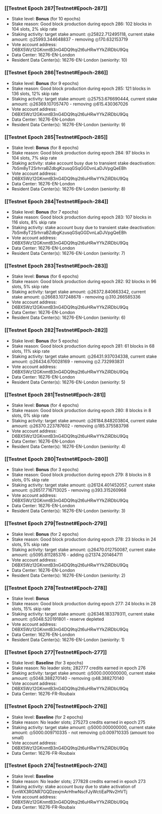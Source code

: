 ### [[Testnet Epoch 287|Testnet#Epoch-287]]
* Stake level: **Bonus** (for 10 epochs)
* Stake reason: Good block production during epoch 286: 102 blocks in 104 slots, 2% skip rate
* Staking activity: target stake amount: ◎25822.712495118, current stake amount: ◎25993.344648837 - removing ◎170.632153719
* Vote account address: D6BX5Wz12GKnmtB3nG4DQ9tqi2t6uHRwYYkZiRDbU9Qq
* Data Center: 16276-EN-London
* Resident Data Center(s): 16276-EN-London (seniority: 10)
### [[Testnet Epoch 286|Testnet#Epoch-286]]
* Stake level: **Bonus** (for 9 epochs)
* Stake reason: Good block production during epoch 285: 121 blocks in 136 slots, 12% skip rate
* Staking activity: target stake amount: ◎25753.676690444, current stake amount: ◎26369.107057470 - removing ◎615.430367026
* Vote account address: D6BX5Wz12GKnmtB3nG4DQ9tqi2t6uHRwYYkZiRDbU9Qq
* Data Center: 16276-EN-London
* Resident Data Center(s): 16276-EN-London (seniority: 9)
### [[Testnet Epoch 285|Testnet#Epoch-285]]
* Stake level: **Bonus** (for 8 epochs)
* Stake reason: Good block production during epoch 284: 97 blocks in 104 slots, 7% skip rate
* Staking activity: stake account busy due to transient stake deactivation: 7bSm8yT2SrhrraBZdbgKzusqGSqGGDvnLaDJVpgQeEBh
* Vote account address: D6BX5Wz12GKnmtB3nG4DQ9tqi2t6uHRwYYkZiRDbU9Qq
* Data Center: 16276-EN-London
* Resident Data Center(s): 16276-EN-London (seniority: 8)
### [[Testnet Epoch 284|Testnet#Epoch-284]]
* Stake level: **Bonus** (for 7 epochs)
* Stake reason: Good block production during epoch 283: 107 blocks in 116 slots, 8% skip rate
* Staking activity: stake account busy due to transient stake deactivation: 7bSm8yT2SrhrraBZdbgKzusqGSqGGDvnLaDJVpgQeEBh
* Vote account address: D6BX5Wz12GKnmtB3nG4DQ9tqi2t6uHRwYYkZiRDbU9Qq
* Data Center: 16276-EN-London
* Resident Data Center(s): 16276-EN-London (seniority: 7)
### [[Testnet Epoch 283|Testnet#Epoch-283]]
* Stake level: **Bonus** (for 6 epochs)
* Stake reason: Good block production during epoch 282: 92 blocks in 96 slots, 5% skip rate
* Staking activity: target stake amount: ◎26372.840663342, current stake amount: ◎26683.107248678 - removing ◎310.266585336
* Vote account address: D6BX5Wz12GKnmtB3nG4DQ9tqi2t6uHRwYYkZiRDbU9Qq
* Data Center: 16276-EN-London
* Resident Data Center(s): 16276-EN-London (seniority: 6)
### [[Testnet Epoch 282|Testnet#Epoch-282]]
* Stake level: **Bonus** (for 5 epochs)
* Stake reason: Good block production during epoch 281: 61 blocks in 68 slots, 11% skip rate
* Staking activity: target stake amount: ◎26431.937034338, current stake amount: ◎26434.670028169 - removing ◎2.732993831
* Vote account address: D6BX5Wz12GKnmtB3nG4DQ9tqi2t6uHRwYYkZiRDbU9Qq
* Data Center: 16276-EN-London
* Resident Data Center(s): 16276-EN-London (seniority: 5)
### [[Testnet Epoch 281|Testnet#Epoch-281]]
* Stake level: **Bonus** (for 4 epochs)
* Stake reason: Good block production during epoch 280: 8 blocks in 8 slots, 0% skip rate
* Staking activity: target stake amount: ◎26184.848203804, current stake amount: ◎26370.223787602 - removing ◎185.375583798
* Vote account address: D6BX5Wz12GKnmtB3nG4DQ9tqi2t6uHRwYYkZiRDbU9Qq
* Data Center: 16276-EN-London
* Resident Data Center(s): 16276-EN-London (seniority: 4)
### [[Testnet Epoch 280|Testnet#Epoch-280]]
* Stake level: **Bonus** (for 3 epochs)
* Stake reason: Good block production during epoch 279: 8 blocks in 8 slots, 0% skip rate
* Staking activity: target stake amount: ◎26124.401452057, current stake amount: ◎26517.716713025 - removing ◎393.315260968
* Vote account address: D6BX5Wz12GKnmtB3nG4DQ9tqi2t6uHRwYYkZiRDbU9Qq
* Data Center: 16276-EN-London
* Resident Data Center(s): 16276-EN-London (seniority: 3)
### [[Testnet Epoch 279|Testnet#Epoch-279]]
* Stake level: **Bonus** (for 2 epochs)
* Stake reason: Good block production during epoch 278: 23 blocks in 24 slots, 5% skip rate
* Staking activity: target stake amount: ◎26470.012750087, current stake amount: ◎5095.811285376 - adding ◎21374.201464711
* Vote account address: D6BX5Wz12GKnmtB3nG4DQ9tqi2t6uHRwYYkZiRDbU9Qq
* Data Center: 16276-EN-London
* Resident Data Center(s): 16276-EN-London (seniority: 2)
### [[Testnet Epoch 278|Testnet#Epoch-278]]
* Stake level: **Bonus**
* Stake reason: Good block production during epoch 277: 24 blocks in 28 slots, 15% skip rate
* Staking activity: target stake amount: ◎26346.183379311, current stake amount: ◎5048.520191801 - reserve depleted
* Vote account address: D6BX5Wz12GKnmtB3nG4DQ9tqi2t6uHRwYYkZiRDbU9Qq
* Data Center: 16276-EN-London
* Resident Data Center(s): 16276-EN-London (seniority: 1)
### [[Testnet Epoch 277|Testnet#Epoch-277]]
* Stake level: **Baseline** (for 3 epochs)
* Stake reason: No leader slots; 282777 credits earned in epoch 276
* Staking activity: target stake amount: ◎5000.000000000, current stake amount: ◎5048.388270140 - removing ◎48.388270140
* Vote account address: D6BX5Wz12GKnmtB3nG4DQ9tqi2t6uHRwYYkZiRDbU9Qq
* Data Center: 16276-FR-Roubaix
### [[Testnet Epoch 276|Testnet#Epoch-276]]
* Stake level: **Baseline** (for 2 epochs)
* Stake reason: No leader slots; 275273 credits earned in epoch 275
* Staking activity: target stake amount: ◎5000.000000000, current stake amount: ◎5000.009710335 - not removing ◎0.009710335 (amount too small)
* Vote account address: D6BX5Wz12GKnmtB3nG4DQ9tqi2t6uHRwYYkZiRDbU9Qq
* Data Center: 16276-FR-Roubaix
### [[Testnet Epoch 274|Testnet#Epoch-274]]
* Stake level: **Baseline**
* Stake reason: No leader slots; 277828 credits earned in epoch 273
* Staking activity: stake account busy due to stake activation of EvnWX3RGNR7GQDzexjmArHhwNscFJyWctiEaPNv2HVTj
* Vote account address: D6BX5Wz12GKnmtB3nG4DQ9tqi2t6uHRwYYkZiRDbU9Qq
* Data Center: 16276-FR-Roubaix